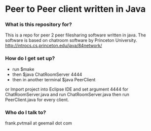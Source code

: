 # Peer to Peer client written in Java  #

### What is this repository for? ###

This is a repo for peer 2 peer filesharing software written in java.
The software is based on chatroom software by Princeton University.
http://introcs.cs.princeton.edu/java/84network/

### How do I get set up? ###

* run $make
* then $java ChatRoomServer 4444
* then in another terminal $java PeerClient

or Import project into Eclipse IDE and set argument 4444 for ChatRoomServer.java and run ChatRoomServer.java then run PeerClient.java for every client.

### Who do I talk to? ###

frank.pvtmail at geemail dot com